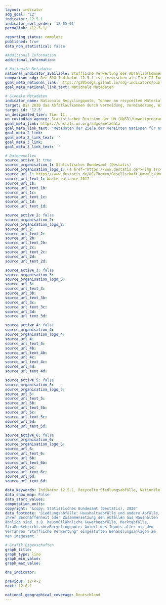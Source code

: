 ```yaml
---
layout: indicator
sdg_goal: '12'
indicator: 12.5.1
indicator_sort_order: '12-05-01'
permalink: /12-5-1/

reporting_status: complete
published: true
data_non_statistical: false

#Additional Information
additional_information: 

# Nationale Metadaten
national_indicator_available: Stoffliche Verwertung des Abfallaufkommens insgesamt<br>Stoffliche Verwertung der Siedlungsabfälle insgesamt <br>Recyclingquote des Abfallaufkommens insgesamt<br> Recyclingquote der Siedlungsabfälle insgesamt
comparison_sdg: Der SDG Indikator 12.5.1 ist inzwischen als Tier II Indikator klassifiziert, es ist noch keine globale Metadatenbeschreibung veröffentlicht. (Stand 04/2020)
goal_meta_national_link: https://g205sdgs.github.io/sdg-indicators/public/MetaDe/12.5.1.pdf
goal_meta_national_link_text: Nationale Metadaten

# Globale Metadaten
indicator_name: Nationale Recyclingquote, Tonnen an recyceltem Material
target: Bis 2030 das Abfallaufkommen durch Vermeidung, Verminderung, Wiederverwertung und Wiederverwendung deutlich verringern
target_id: '12.5'
un_designated_tier: Tier II
un_custodian_agency: Statistischen Division der UN (UNSD)/Umweltprogramm der Vereinten Nationen (UNEP)
goal_meta_link: https://unstats.un.org/sdgs/metadata
goal_meta_link_text: 'Metadaten der Ziele der Vereinten Nationen für nachhaltige Entwicklung'
goal_meta_2_link: 
goal_meta_2_link_text: ''
goal_meta_3_link: 
goal_meta_3_link_text: ''

# Datenquellen
source_active_1: true
source_organisation_1: Statistisches Bundesamt (Destatis)
source_organisation_logo_1: <a href="https://www.destatis.de"><img src="https://g205sdgs.github.io/sdg-indicators/public/logos/destatis.png" alt="Logo destatis" /></a>
source_url_1: https://www.destatis.de/DE/Themen/Gesellschaft-Umwelt/Umwelt/Abfallwirtschaft/Publikationen/Downloads-Abfallwirtschaft/abfallbilanz-pdf-5321001.html
source_url_text_1: Waste ballance 2017
source_url_1b: 
source_url_text_1b: 
source_url_1c: 
source_url_text_1c: 
source_url_1d: 
source_url_text_1d: 

source_active_2: false
source_organisation_2: 
source_organisation_logo_2: 
source_url_2: 
source_url_text_2: 
source_url_2b: 
source_url_text_2b: 
source_url_2c: 
source_url_text_2c: 
source_url_2d: 
source_url_text_2d: 

source_active_3: false
source_organisation_3: 
source_organisation_logo_3: 
source_url_3: 
source_url_text_3: 
source_url_3b: 
source_url_text_3b: 
source_url_3c: 
source_url_text_3c: 
source_url_3d: 
source_url_text_3d: 

source_active_4: false
source_organisation_4: 
source_organisation_logo_4: 
source_url_4: 
source_url_text_4: 
source_url_4b: 
source_url_text_4b: 
source_url_4c: 
source_url_text_4c: 
source_url_4d: 
source_url_text_4d: 

source_active_5: false
source_organisation_5: 
source_organisation_logo_5: 
source_url_5: 
source_url_text_5: 
source_url_5b: 
source_url_text_5b: 
source_url_5c: 
source_url_text_5c: 
source_url_5d: 
source_url_text_5d: 

source_active_6: false
source_organisation_6: 
source_organisation_logo_6: 
source_url_6: 
source_url_text_6: 
source_url_6b: 
source_url_text_6b: 
source_url_6c: 
source_url_text_6c: 
source_url_6d: 
source_url_text_6d: 

data_keywords: Indikator 12.5.1, Recycelte Siedlungsabfälle, Nationale Recyclingquote von Siedlungsabfällen, Abfall, Statistischen Division der UN (UNSD), Umweltprogramm der Vereinten Nationen (UNEP)
data_show_map: False
data_start_values:
computation_units: 
copyright: '&copy; Statistisches Bundesamt (Destatis), 2020'
data_footnote: 'Siedlungsabfälle: Haushaltsabfälle und andere Abfälle, die aufgrund 
ihrer Beschaffenheit oder Zusammensetzung den Abfällen aus Haushalten 
ähnlich sind, z.B. hausmüllähnliche Gewerbeabfälle, Marktabfälle, 
Straßenkehricht.<br>Recyclingquote: Anteil des Inputs aller mit dem 
Verfahren "Stoffliche Verwertung" eingestuften Behandlungsanlagen am 
men insgesamt.'

# Grafik Eigenschaften
graph_title: 
graph_type: line
graph_min_value: 
graph_max_value: 

dns_indicator: 

previous: 12-4-2
next: 12-6-1

national_geographical_coverage: Deutschland
---
```


